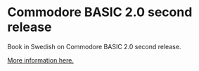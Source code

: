 # Commodore BASIC 2.0 second release

Book in Swedish on Commodore BASIC 2.0 second release.

[More information here.](https://ahesselbom.se/pages/commodorebasic20.html)
